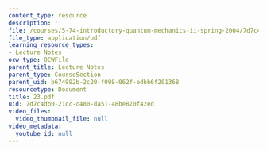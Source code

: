 ```yaml
---
content_type: resource
description: ''
file: /courses/5-74-introductory-quantum-mechanics-ii-spring-2004/7d7c4db021ccc480da5148be870f42ed_23.pdf
file_type: application/pdf
learning_resource_types:
- Lecture Notes
ocw_type: OCWFile
parent_title: Lecture Notes
parent_type: CourseSection
parent_uid: b674992b-2c20-f098-062f-edbb6f201368
resourcetype: Document
title: 23.pdf
uid: 7d7c4db0-21cc-c480-da51-48be870f42ed
video_files:
  video_thumbnail_file: null
video_metadata:
  youtube_id: null
---
```

